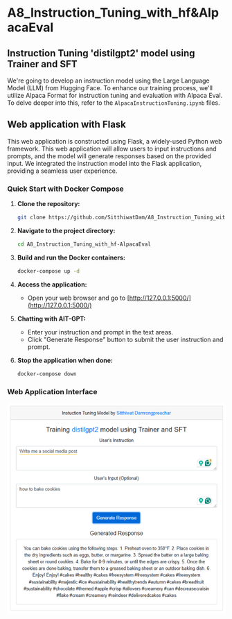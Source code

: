 # A8_Instruction_Tuning_with_hf&AlpacaEval

## Instruction Tuning 'distilgpt2' model using Trainer and SFT
We're going to develop an instruction model using the Large Language Model (LLM) from Hugging Face. To enhance our training process, we'll utilize Alpaca Format for instruction tuning and evaluation with Alpaca Eval. To delve deeper into this, refer to the `AlpacaInstructionTuning.ipynb` files.


## Web application with Flask
This web application is constructed using Flask, a widely-used Python web framework. This web application will allow users to input instructions and prompts, and the model will generate responses based on the provided input. We integrated the instruction model into the Flask application, providing a seamless user experience.

### Quick Start with Docker Compose

1. **Clone the repository:**
    ```bash
    git clone https://github.com/SitthiwatDam/A8_Instruction_Tuning_with_hf-AlpacaEval.git
    ```

2. **Navigate to the project directory:**
    ```bash
    cd A8_Instruction_Tuning_with_hf-AlpacaEval
    ```

3. **Build and run the Docker containers:**
    ```bash
    docker-compose up -d
    ```

4. **Access the application:**
    - Open your web browser and go to [http://127.0.0.1:5000/](http://127.0.0.1:5000/)

5. **Chatting with AIT-GPT:**
    - Enter your instruction and prompt in the text areas.
    - Click "Generate Response" button to submit the user instruction and prompt.


6. **Stop the application when done:**
    ```bash
    docker-compose down
    ```

### Web Application Interface
![Web application interface](./fig1.png)




